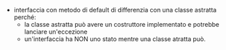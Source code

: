 * interfaccia con metodo di default di differenzia con una classe astratta perché:
  * la classe astratta può avere un costruttore implementato e potrebbe lanciare un'eccezione 
  * un'interfaccia ha NON uno stato mentre una classe atratta può. 